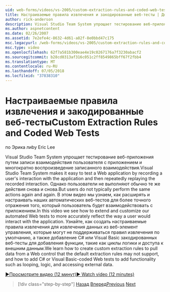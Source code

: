 ```yaml
---
uid: web-forms/videos/vs-2005/custom-extraction-rules-and-coded-web-tests
title: Настраиваемые правила извлечения и закодированные веб-тесты | Документация Майкрософт
author: rick-anderson
description: Visual Studio Team System упрощает тестирование веб-приложения с помощью записи взаимодействия пользователя с приложением и затем повторно воспроизведения удаленной среды...
ms.author: aspnetcontent
ms.date: 02/26/2007
ms.assetid: 7e2efe4c-8632-4d61-a82f-8e0bbd47c175
msc.legacyurl: /web-forms/videos/vs-2005/custom-extraction-rules-and-coded-web-tests
msc.type: video
ms.openlocfilehash: 62f7a581b300eae4e19c0267176a7f3230abacf2
ms.sourcegitcommit: b28cd0313af316c051c2ff8549865bff67f2fbb4
ms.translationtype: MT
ms.contentlocale: ru-RU
ms.lasthandoff: 07/05/2018
ms.locfileid: "37838310"
---
```

<a name="custom-extraction-rules-and-coded-web-tests"></a><span data-ttu-id="9f084-103">Настраиваемые правила извлечения и закодированные веб-тесты</span><span class="sxs-lookup"><span data-stu-id="9f084-103">Custom Extraction Rules and Coded Web Tests</span></span>
====================
<span data-ttu-id="9f084-104">по Эрика ли</span><span class="sxs-lookup"><span data-stu-id="9f084-104">by Eric Lee</span></span>

<span data-ttu-id="9f084-105">Visual Studio Team System упрощает тестирование веб-приложения путем записи взаимодействия пользователя с приложением и многократно воспроизведение записанного взаимодействия.</span><span class="sxs-lookup"><span data-stu-id="9f084-105">Visual Studio Team System makes it easy to test a Web application by recording a user's interaction with the application and then repeatedly replaying the recorded interaction.</span></span> <span data-ttu-id="9f084-106">Однако пользователи не выполняют обычно те же действия снова и снова.</span><span class="sxs-lookup"><span data-stu-id="9f084-106">But users do not typically perform the same actions again and again.</span></span> <span data-ttu-id="9f084-107">В этом видео мы узнаем, как расширять и настраивать наших автоматических веб-тестов для более точного отражения того, который пользователь будет взаимодействовать с приложением.</span><span class="sxs-lookup"><span data-stu-id="9f084-107">In this video we see how to extend and customize our automated Web tests to more accurately reflect the way a user would interact with the application.</span></span> <span data-ttu-id="9f084-108">Узнайте, как создать настраиваемые правила извлечения для извлечения данных из веб-элемент управления, которые могут не поддерживаться правил извлечения по умолчанию, а также добавление C# или Visual Basic закодированных веб-тесты для добавления функции, такие как циклы логики и доступа к внешним данным.</span><span class="sxs-lookup"><span data-stu-id="9f084-108">We learn how to create custom extraction rules to pull data from a Web control that the default extraction rules may not support, and how to add C# or Visual Basic-coded Web tests to add functionality such as looping, logic, and accessing external data.</span></span>

[<span data-ttu-id="9f084-109">&#9654;Просмотрите видео (12 минут)</span><span class="sxs-lookup"><span data-stu-id="9f084-109">&#9654; Watch video (12 minutes)</span></span>](https://channel9.msdn.com/Blogs/ASP-NET-Site-Videos/custom-extraction-rules-and-coded-web-tests)

> [!div class="step-by-step"]
> <span data-ttu-id="9f084-110">[Назад](code-coverage-of-automated-tests.md)
> [Вперед](the-effects-of-caching.md)</span><span class="sxs-lookup"><span data-stu-id="9f084-110">[Previous](code-coverage-of-automated-tests.md)
[Next](the-effects-of-caching.md)</span></span>
